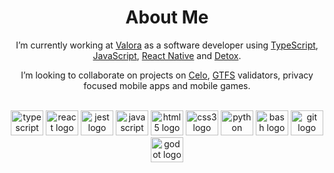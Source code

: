<h1 align="center">About Me</h1>
<div align="center">
<p>I’m currently working at <a href="https://valoraapp.com/" target="_blank" rel="noopener noreferrer">Valora</a> as a software developer using <a href="https://www.typescriptlang.org/" target="_blank" rel="noopener noreferrer">TypeScript</a>, <a href="https://developer.mozilla.org/en-US/docs/Web/JavaScript" target="_blank" rel="noopener noreferrer">JavaScript</a>, <a href="https://reactnative.dev/" target="_blank" rel="noopener noreferrer">React Native</a> and <a href="https://wix.github.io/Detox/" target="_blank" rel="noopener noreferrer">Detox</a>.</p>
<p>I’m looking to collaborate on projects on <a href="https://celo.org/" target="_blank" rel="noopener noreferrer">Celo</a>, <a href="https://gtfs.org/" target="_blank" rel="noopener noreferrer">GTFS</a> validators, privacy focused mobile apps and mobile games.</p>
</div>
<br>
<div align="center">
  <img src="https://cdn.jsdelivr.net/gh/devicons/devicon/icons/typescript/typescript-original.svg" height="40" width="52" alt="typescript logo"  />
  <img src="https://cdn.jsdelivr.net/gh/devicons/devicon/icons/react/react-original.svg" height="40" width="52" alt="react logo"  />
  <img src="https://cdn.jsdelivr.net/gh/devicons/devicon/icons/jest/jest-plain.svg" height="40" width="52" alt="jest logo"  />
  <img src="https://cdn.jsdelivr.net/gh/devicons/devicon/icons/javascript/javascript-original.svg" height="40" width="52" alt="javascript logo"  />
  <img src="https://cdn.jsdelivr.net/gh/devicons/devicon/icons/html5/html5-original.svg" height="40" width="52" alt="html5 logo"  />
  <img src="https://cdn.jsdelivr.net/gh/devicons/devicon/icons/css3/css3-original.svg" height="40" width="52" alt="css3 logo"  />
  <img src="https://cdn.jsdelivr.net/gh/devicons/devicon/icons/python/python-original.svg" height="40" width="52" alt="python logo"  />
  <img src="https://cdn.jsdelivr.net/gh/devicons/devicon/icons/bash/bash-original.svg" height="40" width="52" alt="bash logo"  />
  <img src="https://cdn.jsdelivr.net/gh/devicons/devicon/icons/git/git-original.svg" height="40" width="52" alt="git logo"  />
  <img src="https://cdn.jsdelivr.net/gh/devicons/devicon/icons/godot/godot-original.svg" height="40" width="52" alt="godot logo"  />
</div>

<!--
If you want to contact me the best methods are the links below.
LinkedIn: https://www.linkedin.com/in/1337/
Discord: Tomm#2683
-->
